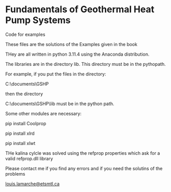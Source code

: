 # Fundamentals of Geothermal Heat Pump Systems
 Code for examples 
 
These files are the solutions of the Examples given in the book

THey are all written in python 3.11.4 using the Anaconda distribution. 

The libraries are in the directory lib. This directory must be in the pythopath.

For example, if you put the files in the directory: 

C:\documents\GSHP

then the directory 

C:\documents\GSHP\lib must be in the python path. 


Some other modules are necessary: 

pip install Coolprop

pip install xlrd

pip install xlwt 

THe kalina cylcle was solved using the refprop properties which ask for a valid refprop.dll library

Please contact me if you find any errors and if you need the solutins of the problems 

louis.lamarche@etsmtl.ca